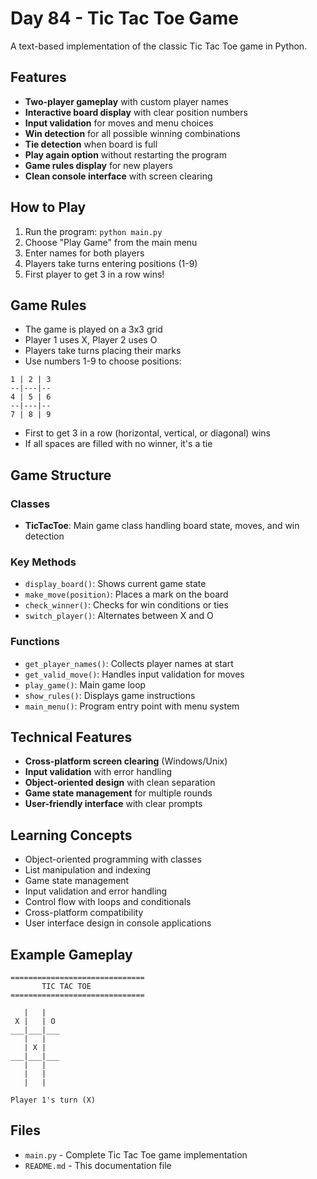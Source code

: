 # Day 84 - Tic Tac Toe Game

A text-based implementation of the classic Tic Tac Toe game in Python.

## Features

- **Two-player gameplay** with custom player names
- **Interactive board display** with clear position numbers
- **Input validation** for moves and menu choices
- **Win detection** for all possible winning combinations
- **Tie detection** when board is full
- **Play again option** without restarting the program
- **Game rules display** for new players
- **Clean console interface** with screen clearing

## How to Play

1. Run the program: `python main.py`
2. Choose "Play Game" from the main menu
3. Enter names for both players
4. Players take turns entering positions (1-9)
5. First player to get 3 in a row wins!

## Game Rules

- The game is played on a 3x3 grid
- Player 1 uses X, Player 2 uses O
- Players take turns placing their marks
- Use numbers 1-9 to choose positions:

```
1 | 2 | 3
--|---|--
4 | 5 | 6
--|---|--
7 | 8 | 9
```

- First to get 3 in a row (horizontal, vertical, or diagonal) wins
- If all spaces are filled with no winner, it's a tie

## Game Structure

### Classes
- **TicTacToe**: Main game class handling board state, moves, and win detection

### Key Methods
- `display_board()`: Shows current game state
- `make_move(position)`: Places a mark on the board
- `check_winner()`: Checks for win conditions or ties
- `switch_player()`: Alternates between X and O

### Functions
- `get_player_names()`: Collects player names at start
- `get_valid_move()`: Handles input validation for moves
- `play_game()`: Main game loop
- `show_rules()`: Displays game instructions
- `main_menu()`: Program entry point with menu system

## Technical Features

- **Cross-platform screen clearing** (Windows/Unix)
- **Input validation** with error handling
- **Object-oriented design** with clean separation
- **Game state management** for multiple rounds
- **User-friendly interface** with clear prompts

## Learning Concepts

- Object-oriented programming with classes
- List manipulation and indexing
- Game state management
- Input validation and error handling
- Control flow with loops and conditionals
- Cross-platform compatibility
- User interface design in console applications

## Example Gameplay

```
==============================
       TIC TAC TOE
==============================

   |   |   
 X |   | O 
___|___|___
   |   |   
   | X |   
___|___|___
   |   |   
   |   |   
   |   |   

Player 1's turn (X)
```

## Files

- `main.py` - Complete Tic Tac Toe game implementation
- `README.md` - This documentation file
